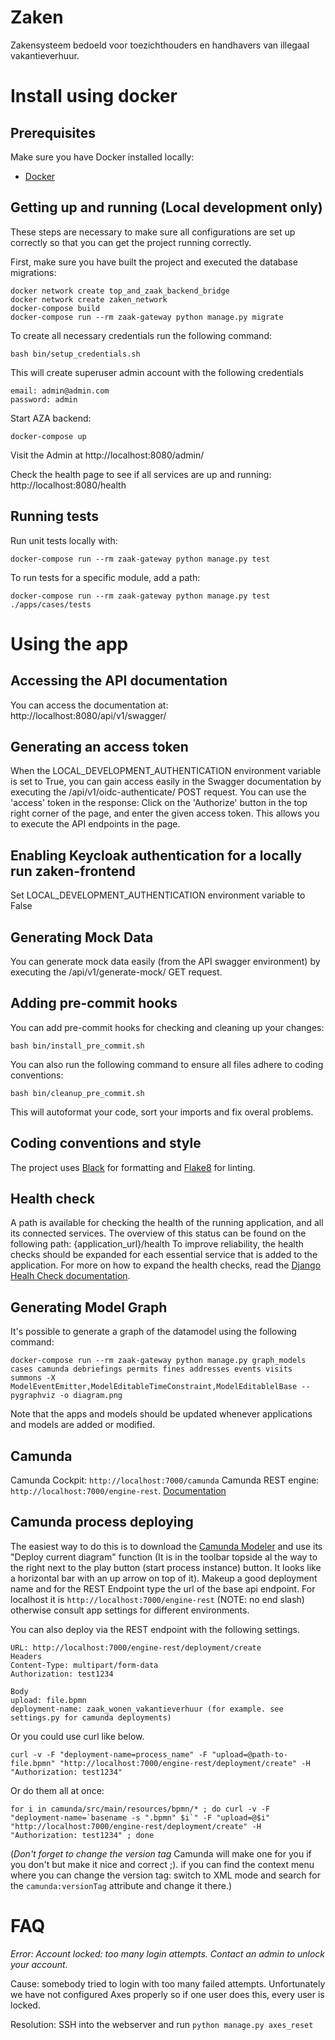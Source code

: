 # Zaken

Zakensysteem bedoeld voor toezichthouders en handhavers van illegaal vakantieverhuur.

# Install using docker

## Prerequisites

Make sure you have Docker installed locally:

- [Docker](https://docs.docker.com/docker-for-mac/install/)

## Getting up and running (Local development only)

These steps are necessary to make sure all configurations are set up correctly so that you can get the project running correctly.

First, make sure you have built the project and executed the database migrations:

```
docker network create top_and_zaak_backend_bridge
docker network create zaken_network
docker-compose build
docker-compose run --rm zaak-gateway python manage.py migrate
```

To create all necessary credentials run the following command:

```
bash bin/setup_credentials.sh
```

This will create superuser admin account with the following credentials

```
email: admin@admin.com
password: admin
```

Start AZA backend:

```
docker-compose up
```

Visit the Admin at http://localhost:8080/admin/

Check the health page to see if all services are up and running:
http://localhost:8080/health

## Running tests

Run unit tests locally with:

```
docker-compose run --rm zaak-gateway python manage.py test
```

To run tests for a specific module, add a path:

```
docker-compose run --rm zaak-gateway python manage.py test ./apps/cases/tests
```

# Using the app

## Accessing the API documentation

You can access the documentation at:
http://localhost:8080/api/v1/swagger/

## Generating an access token

When the LOCAL_DEVELOPMENT_AUTHENTICATION environment variable is set to True, you can gain access easily in the Swagger documentation by executing the /api/v1/oidc-authenticate/ POST request.
You can use the 'access' token in the response:
Click on the 'Authorize' button in the top right corner of the page, and enter the given access token.
This allows you to execute the API endpoints in the page.

## Enabling Keycloak authentication for a locally run zaken-frontend

Set LOCAL_DEVELOPMENT_AUTHENTICATION environment variable to False

## Generating Mock Data

You can generate mock data easily (from the API swagger environment) by executing the /api/v1/generate-mock/ GET request.

## Adding pre-commit hooks

You can add pre-commit hooks for checking and cleaning up your changes:

```
bash bin/install_pre_commit.sh
```

You can also run the following command to ensure all files adhere to coding conventions:

```
bash bin/cleanup_pre_commit.sh
```

This will autoformat your code, sort your imports and fix overal problems.

## Coding conventions and style

The project uses [Black](https://github.com/psf/black) for formatting and [Flake8](https://pypi.org/project/flake8/) for linting.

## Health check

A path is available for checking the health of the running application, and all its connected services.
The overview of this status can be found on the following path: {application_url}/health
To improve reliability, the health checks should be expanded for each essential service that is added to the application. For more on how to expand the health checks, read the [Django Healh Check documentation](https://github.com/KristianOellegaard/django-health-check).

## Generating Model Graph

It's possible to generate a graph of the datamodel using the following command:

```
docker-compose run --rm zaak-gateway python manage.py graph_models cases camunda debriefings permits fines addresses events visits summons -X ModelEventEmitter,ModelEditableTimeConstraint,ModelEditablelBase --pygraphviz -o diagram.png
```

Note that the apps and models should be updated whenever applications and models are added or modified.

## Camunda

Camunda Cockpit: `http://localhost:7000/camunda`
Camunda REST engine: `http://localhost:7000/engine-rest`.
[Documentation](https://docs.camunda.org/manual/latest/reference/rest/)

## Camunda process deploying

The easiest way to do this is to download the [Camunda Modeler](https://camunda.com/download/modeler/) and use its "Deploy current diagram" function (It is in the toolbar topside al the way to the right next to the play button (start process instance) button. It looks like a horizontal bar with an up arrow on top of it). Makeup a good deployment name and for the REST Endpoint type the url of the base api endpoint. For localhost it is `http://localhost:7000/engine-rest` (NOTE: no end slash) otherwise consult app settings for different environments.

You can also deploy via the REST endpoint with the following settings.

```
URL: http://localhost:7000/engine-rest/deployment/create
Headers
Content-Type: multipart/form-data
Authorization: test1234

Body
upload: file.bpmn
deployment-name: zaak_wonen_vakantieverhuur (for example. see settings.py for camunda deployments)
```

Or you could use curl like below.

```
curl -v -F "deployment-name=process_name" -F "upload=@path-to-file.bpmn" "http://localhost:7000/engine-rest/deployment/create" -H "Authorization: test1234"
```

Or do them all at once:

```
for i in camunda/src/main/resources/bpmn/* ; do curl -v -F "deployment-name=`basename -s ".bpmn" $i`" -F "upload=@$i" "http://localhost:7000/engine-rest/deployment/create" -H "Authorization: test1234" ; done
```

(_Don't forget to change the version tag_ Camunda will make one for you if you don't but make it nice and correct ;). if you can find the context menu where you can change the version tag: switch to XML mode and search for the `camunda:versionTag` attribute and change it there.)

# FAQ

_Error: Account locked: too many login attempts. Contact an admin to unlock your account._

Cause: somebody tried to login with too many failed attempts. Unfortunately we have not
configured Axes properly so if one user does this, every user is locked.

Resolution: SSH into the webserver and run `python manage.py axes_reset`
